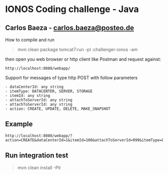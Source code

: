 # IONOS Coding challenge - Java
## Carlos Baeza - carlos.baeza@posteo.de

How to compile and run
> mvn clean package tomcat7:run -pl :challenger-ionos -am

then open you web browser or http client like Postman and request against: 
    
    http://localhost:8080/webapp/


Support for messages of type http POST with follow parameters

    - dataCenterId: any string
    - itemType: DATACENTER, SERVER, STORAGE
    - itemId: any string
    - attachToServerId: any string
    - attachToServerId: any string
    - action: CREATE, UPDATE, DELETE, MAKE_SNAPSHOT
    
## Example
    http://localhost:8080/webapp/?action=CREATE&dataCenterId=1&itemId=100&attachToServerId=999&itemType=DATACENTER
    
    
## Run integration test
> mvn clean install -Pit
    
    

